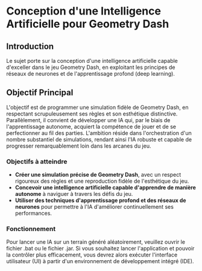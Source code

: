 # Conception d'une Intelligence Artificielle pour Geometry Dash

## Introduction
Le sujet porte sur la conception d'une intelligence artificielle capable d'exceller dans le jeu Geometry Dash, en exploitant les principes de réseaux de neurones et de l'apprentissage profond (deep learning).

## Objectif Principal
L'objectif est de programmer une simulation fidèle de Geometry Dash, en respectant scrupuleusement ses règles et son esthétique distinctive. Parallèlement, il convient de développer une IA qui, par le biais de l'apprentissage autonome, acquiert la compétence de jouer et de se perfectionner au fil des parties. L'ambition réside dans l'orchestration d'un nombre substantiel de simulations, rendant ainsi l'IA robuste et capable de progresser remarquablement loin dans les arcanes du jeu.

### Objectifs à atteindre

- **Créer une simulation précise de Geometry Dash**, avec un respect rigoureux des règles et une reproduction fidèle de l'esthétique du jeu.
- **Concevoir une intelligence artificielle capable d'apprendre de manière autonome** à naviguer à travers les défis du jeu.
- **Utiliser des techniques d'apprentissage profond et des réseaux de neurones** pour permettre à l'IA d'améliorer continuellement ses performances.

### Fonctionnement

Pour lancer une IA sur un terrain généré aléatoirement, veuillez ouvrir le fichier .bat ou le fichier .jar. Si vous souhaitez lancer l'application et pouvoir la contrôler plus efficacement, vous devrez alors exécuter l'interface utilisateur (UI) à partir d'un environnement de développement intégré (IDE).
